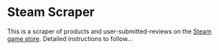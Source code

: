 # Steam Scraper

This is a scraper of products and user-submitted-reviews on the [Steam game store](http://steampowered.com).
Detailed instructions to follow...
